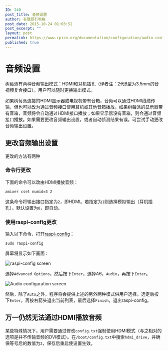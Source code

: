 ```yaml
---
ID: 240
post_title: 音频设置
author: 有聰哥冇甩拖
post_date: 2015-10-24 01:03:52
post_excerpt: ""
layout: post
permalink: https://www.rpicn.org/documentation/configuration/audio-config-md/
published: true
---
```

# 音频设置

树莓派有两种音频输出模式：HDMI和耳机插孔（译者注：2代B型为3.5mm的音视频复合接口）。用户可以随时更换输出模式。

如果树莓派连接的HDMI显示器或电视机带有音箱，音频可以通过HDMI线缆传输，但也可以改为通过音频接口使用耳机或其他音箱播放。如果树莓派的显示器带有音箱，音频将会自动通过HDMI接口播放；如果显示器没有音箱，则会通过音频接口播放。如果需要更改音频输出设置，或者自动侦测结果有误，可尝试手动更改音频输出设置。

## 更改音频输出设置

更改的方法有两种

### 命令行更改

下面的命令可以改由HDMI播放音频：

`amixer cset numid=3 2`

这条命令将输出接口指定为`2`，即HDMI。若指定为`1`则选择模拟输出（耳机插孔）。默认设置为`0`，即自动。

### 使用raspi-config更改

输入以下命令，打开[raspi-config](raspi-config.md)：

`sudo raspi-config`

屏幕将显示如下画面：

![raspi-config screen](https://github.com/RaspberryPiChina/documentation/raw/master/configuration/images/raspi-config.png)

选择`Advanced Options`，然后按下`Enter`，选择A6，`Audio`，再按下`Enter`。

![Audio configuration screen](https://github.com/RaspberryPiChina/documentation/raw/master/configuration/images/raspi-config-audio.png)

然后，除了`Auto`之外，程序将会提供上述的另外两种模式供用户选择。选定后按下`Enter`，再按右箭头退出当前列表，最后选择`Finish`，退出raspi-config。

## 万一仍然无法通过HDMI播放音频

某些特殊情况下，用户需要通过修改`config.txt`强制使用HDMI模式（与之相对的选项是并不传输音频的DVI模式）。在`/boot/config.txt`中搜索`hdmi_drive`，并确保等号后的数值为`2`，保存后重启使设置生效。
